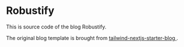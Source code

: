 # Robustify

This is source code of the blog Robustify. 

The original blog template is brought from [tailwind-nextjs-starter-blog
](https://github.com/timlrx/tailwind-nextjs-starter-blog).

